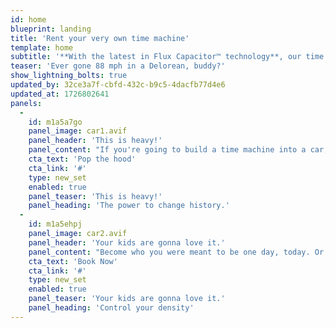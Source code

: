 ```yaml
---
id: home
blueprint: landing
title: 'Rent your very own time machine'
template: home
subtitle: '**With the latest in Flux Capacitor™ technology**, our time machines will get you when you want to be in no time at all.'
teaser: 'Ever gone 88 mph in a Delorean, buddy?'
show_lightning_bolts: true
updated_by: 32ce3a7f-cbfd-432c-b9c5-4dacfb77d4e6
updated_at: 1726802641
panels:
  -
    id: m1a5a7go
    panel_image: car1.avif
    panel_header: 'This is heavy!'
    panel_content: "If you're going to build a time machine into a car, why not do it with some style?"
    cta_text: 'Pop the hood'
    cta_link: '#'
    type: new_set
    enabled: true
    panel_teaser: 'This is heavy!'
    panel_heading: 'The power to change history.'
  -
    id: m1a5ehpj
    panel_image: car2.avif
    panel_header: 'Your kids are gonna love it.'
    panel_content: "Become who you were meant to be one day, today. Or relive yesterday. It's up to you."
    cta_text: 'Book Now'
    cta_link: '#'
    type: new_set
    enabled: true
    panel_teaser: 'Your kids are gonna love it.'
    panel_heading: 'Control your density'
---
```

